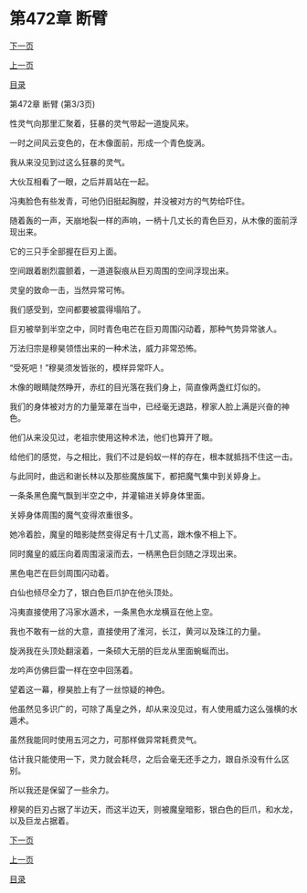 <h1>第472章   断臂</h1>
            <div><p><a href="./1416_%E7%AC%AC473%E7%AB%A0_%E4%B8%8D%E8%AE%A4%E8%BE%93.md">下一页</a></p><p><a href="./1414_%E7%AC%AC472%E7%AB%A0_%E6%96%AD%E8%87%82.md">上一页</a></p><p><a href="../">目录</a></p></div>
            <div><p>第472章   断臂 (第3/3页)</p><p>性灵气向那里汇聚着，狂暴的灵气带起一道旋风来。</p><p>一时之间风云变色的，在木像面前，形成一个青色旋涡。</p><p>我从来没见到过这么狂暴的灵气。</p><p>大伙互相看了一眼，之后并肩站在一起。</p><p>冯夷脸色有些发青，可他仍旧挺起胸膛，并没被对方的气势给吓住。</p><p>随着轰的一声，天崩地裂一样的声响，一柄十几丈长的青色巨刃，从木像的面前浮现出来。</p><p>它的三只手全部握在巨刃上面。</p><p>空间跟着剧烈震颤着，一道道裂痕从巨刃周围的空间浮现出来。</p><p>灵皇的致命一击，当然异常可怖。</p><p>我们感受到，空间都要被震得塌陷了。</p><p>巨刃被举到半空之中，同时青色电芒在巨刃周围闪动着，那种气势异常骇人。</p><p>万法归宗是穆昊领悟出来的一种术法，威力非常恐怖。</p><p>“受死吧！”穆昊须发皆张的，模样异常吓人。</p><p>木像的眼睛陡然睁开，赤红的目光落在我们身上，简直像两盏红灯似的。</p><p>我们的身体被对方的力量笼罩在当中，已经毫无退路，穆家人脸上满是兴奋的神色。</p><p>他们从来没见过，老祖宗使用这种术法，他们也算开了眼。</p><p>给他们的感觉，与之相比，我们不过是蚂蚁一样的存在，根本就抵挡不住这一击。</p><p>与此同时，曲远和谢长林以及那些魔族属下，都把魔气集中到关婷身上。</p><p>一条条黑色魔气飘到半空之中，并灌输进关婷身体里面。</p><p>关婷身体周围的魔气变得浓重很多。</p><p>她冷着脸，魔皇的暗影陡然变得足有十几丈高，跟木像不相上下。</p><p>同时魔皇的威压向着周围滚滚而去，一柄黑色巨剑随之浮现出来。</p><p>黑色电芒在巨剑周围闪动着。</p><p>白仙也倾尽全力了，银白色巨爪护在他头顶处。</p><p>冯夷直接使用了冯家水遁术，一条黑色水龙横亘在他上空。</p><p>我也不敢有一丝的大意，直接使用了淮河，长江，黄河以及珠江的力量。</p><p>旋涡我在头顶处翻滚着，一条硕大无朋的巨龙从里面蜿蜒而出。</p><p>龙吟声仿佛巨雷一样在空中回荡着。</p><p>望着这一幕，穆昊脸上有了一丝惊疑的神色。</p><p>他虽然见多识广的，可除了禹皇之外，却从来没见过，有人使用威力这么强横的水遁术。</p><p>虽然我能同时使用五河之力，可那样做异常耗费灵气。</p><p>估计我只能使用一下，灵力就会耗尽，之后会毫无还手之力，跟自杀没有什么区别。</p><p>所以我还是保留了一些余力。</p><p>穆昊的巨刃占据了半边天，而这半边天，则被魔皇暗影，银白色的巨爪，和水龙，以及巨龙占据着。</p></div>
            <div><p><a href="./1416_%E7%AC%AC473%E7%AB%A0_%E4%B8%8D%E8%AE%A4%E8%BE%93.md">下一页</a></p><p><a href="./1414_%E7%AC%AC472%E7%AB%A0_%E6%96%AD%E8%87%82.md">上一页</a></p><p><a href="../">目录</a></p></div>